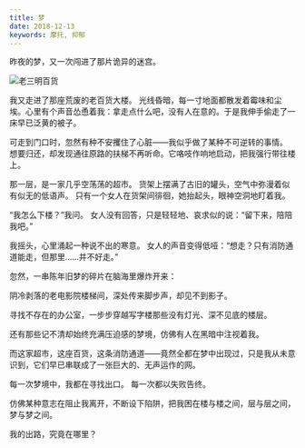 ```yaml
---
title: 梦
date: 2018-12-13
keywords: 摩托, 抑郁
---
```


昨夜的梦，又一次闯进了那片诡异的迷宫。

![老三明百货](/resources/dream/sanming-department-store.jpg)

我又走进了那座荒废的老百货大楼。
光线昏暗，每一寸地面都散发着霉味和尘埃。心里有个声音怂恿着我：拿走点什么吧，没有人在意的。于是我伸手偷走了一床早已泛黄的被子。

可走到门口时，忽然有种不安攫住了心脏——我似乎做了某种不可逆转的事情。
想要归还，却发现通往原路的扶梯不再听命。它咯吱作响地启动，把我强行带往楼上。

那一层，是一家几乎空荡荡的超市。
货架上摆满了古旧的罐头，空气中弥漫着似有似无的低语声。
只有一个女人在货架间徘徊，她抬起头，眼神空洞地盯着我。

“我怎么下楼？”我问。
女人没有回答，只是轻轻地、哀求似的说：“留下来，陪陪我吧。”

我摇头，心里涌起一种说不出的寒意。
女人的声音变得低哑：“想走？只有消防通道能走，但那里……并不好走。”

忽然，一串陈年旧梦的碎片在脑海里爆炸开来：

阴冷剥落的老电影院楼梯间，深处传来脚步声，却见不到影子。

寻找不存在的办公室，一步步穿越写字楼那些没有灯光、深不见底的楼层。

还有那些记不清却始终充满压迫感的梦境，仿佛有人在黑暗中注视着我。

而这家超市，这座百货，这条消防通道——竟然全都在梦中出现过，只是我从未意识到，它们早已串联成了一张巨大的、无声运作的网。

每一次梦境中，我都在寻找出口。
每一次都以失败告终。

仿佛某种意志在阻止我离开，不断设下陷阱，把我困在楼与楼之间，层与层之间，梦与梦之间。

我的出路，究竟在哪里？
